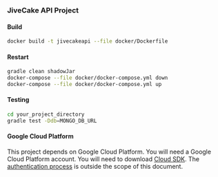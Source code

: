 ### JiveCake API Project

#### Build

```sh
docker build -t jivecakeapi --file docker/Dockerfile
```

#### Restart

```sh
gradle clean shadowJar
docker-compose --file docker/docker-compose.yml down
docker-compose --file docker/docker-compose.yml up
```

#### Testing

```sh
cd your_project_directory
gradle test -Ddb=MONGO_DB_URL
```

#### Google Cloud Platform

This project depends on Google Cloud Platform. You will need a Google Cloud Platform account. You will need to download [Cloud SDK](https://cloud.google.com/sdk/). The [authentication process](https://developers.google.com/identity/protocols/application-default-credentials) is outside the scope of this document.
